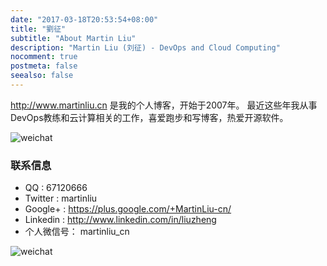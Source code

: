 ```yaml
---
date: "2017-03-18T20:53:54+08:00"
title: "劉征"
subtitle: "About Martin Liu"
description: "Martin Liu (刘征) - DevOps and Cloud Computing"
nocomment: true
postmeta: false
seealso: false
---
```


http://www.martinliu.cn 是我的个人博客，开始于2007年。
最近这些年我从事DevOps教练和云计算相关的工作，喜爱跑步和写博客，热爱开源软件。

![weichat](https://res.cloudinary.com/martinliu/image/upload/v1518107233/avatar.jpg)


### 联系信息

* QQ : 67120666
* Twitter : martinliu
* Google+ : https://plus.google.com/+MartinLiu-cn/
* Linkedin : http://www.linkedin.com/in/liuzheng
* 个人微信号： martinliu_cn


![weichat](https://res.cloudinary.com/martinliu/image/upload/v1518107151/martinliu-weichat.jpg)
